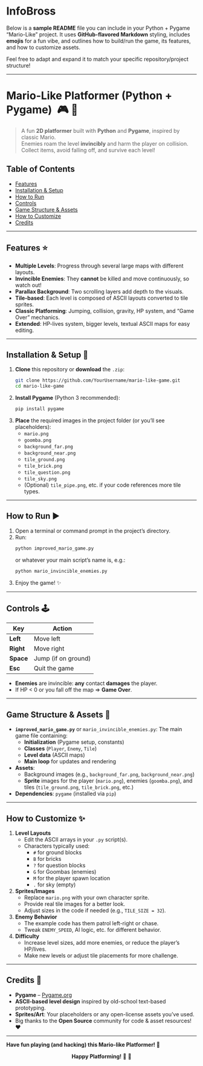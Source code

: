 # InfoBross
Below is a **sample README** file you can include in your Python + Pygame “Mario-Like” project. It uses **GitHub-flavored Markdown** styling, includes **emojis** for a fun vibe, and outlines how to build/run the game, its features, and how to customize assets.

Feel free to adapt and expand it to match your specific repository/project structure!

---

# Mario-Like Platformer (Python + Pygame) &nbsp;:video_game: :mushroom:

> A fun **2D platformer** built with **Python** and **Pygame**, inspired by classic Mario.  
> Enemies roam the level **invincibly** and harm the player on collision. Collect items, avoid falling off, and survive each level!

## Table of Contents
- [Features](#features-star)
- [Installation & Setup](#installation--setup-wrench)
- [How to Run](#how-to-run-arrow_forward)
- [Controls](#controls-joystick)
- [Game Structure & Assets](#game-structure--assets-game_die)
- [How to Customize](#how-to-customize-sparkles)
- [Credits](#credits-clap)

---

## Features :star:
- **Multiple Levels**: Progress through several large maps with different layouts.  
- **Invincible Enemies**: They **cannot** be killed and move continuously, so watch out!  
- **Parallax Background**: Two scrolling layers add depth to the visuals.  
- **Tile-based**: Each level is composed of ASCII layouts converted to tile sprites.  
- **Classic Platforming**: Jumping, collision, gravity, HP system, and “Game Over” mechanics.  
- **Extended**: HP-lives system, bigger levels, textual ASCII maps for easy editing.

---

## Installation & Setup :wrench:
1. **Clone** this repository or **download** the `.zip`:
   ```bash
   git clone https://github.com/YourUsername/mario-like-game.git
   cd mario-like-game
   ```
2. **Install Pygame** (Python 3 recommended):
   ```bash
   pip install pygame
   ```
3. **Place** the required images in the project folder (or you’ll see placeholders):
   - `mario.png`  
   - `goomba.png`  
   - `background_far.png`  
   - `background_near.png`  
   - `tile_ground.png`  
   - `tile_brick.png`  
   - `tile_question.png`  
   - `tile_sky.png`  
   - (Optional) `tile_pipe.png`, etc. if your code references more tile types.

---

## How to Run :arrow_forward:
1. Open a terminal or command prompt in the project’s directory.
2. Run:
   ```bash
   python improved_mario_game.py
   ```
   or whatever your main script’s name is, e.g.:
   ```bash
   python mario_invincible_enemies.py
   ```
3. Enjoy the game! :sparkles:

---

## Controls :joystick:
| Key        | Action                      |
|------------|-----------------------------|
| **Left**   | Move left                   |
| **Right**  | Move right                  |
| **Space**  | Jump (if on ground)         |
| **Esc**    | Quit the game               |

- **Enemies** are invincible: **any** contact **damages** the player.  
- If HP < 0 or you fall off the map => **Game Over**.  

---

## Game Structure & Assets :game_die:
- **`improved_mario_game.py`** or `mario_invincible_enemies.py`: The main game file containing:
  - **Initialization** (Pygame setup, constants)  
  - **Classes** (`Player`, `Enemy`, `Tile`)  
  - **Level data** (ASCII maps)  
  - **Main loop** for updates and rendering  
- **Assets**:  
  - Background images (e.g., `background_far.png`, `background_near.png`)  
  - **Sprite** images for the player (`mario.png`), enemies (`goomba.png`), and tiles (`tile_ground.png`, `tile_brick.png`, etc.)  
- **Dependencies**: `pygame` (installed via `pip`)

---

## How to Customize :sparkles:
1. **Level Layouts**  
   - Edit the ASCII arrays in your `.py` script(s).  
   - Characters typically used:  
     - `#` for ground blocks  
     - `B` for bricks  
     - `?` for question blocks  
     - `G` for Goombas (enemies)  
     - `M` for the player spawn location  
     - `.` for sky (empty)  
2. **Sprites/Images**  
   - Replace `mario.png` with your own character sprite.  
   - Provide real tile images for a better look.  
   - Adjust sizes in the code if needed (e.g., `TILE_SIZE = 32`).  
3. **Enemy Behavior**  
   - The example code has them patrol left-right or chase.  
   - Tweak `ENEMY_SPEED`, AI logic, etc. for different behavior.  
4. **Difficulty**  
   - Increase level sizes, add more enemies, or reduce the player’s HP/lives.  
   - Make new levels or adjust tile placements for more challenge.

---

## Credits :clap:
- **Pygame** – [Pygame.org](https://www.pygame.org/news)  
- **ASCII-based level design** inspired by old-school text-based prototyping.  
- **Sprites/Art**: Your placeholders or any open-license assets you’ve used.  
- Big thanks to the **Open Source** community for code & asset resources! :heart:

---

**Have fun playing (and hacking) this Mario-like Platformer! :rocket:**

<div align="center">
  
  **Happy Platforming!** :man_dancing: :dancer:

</div>
